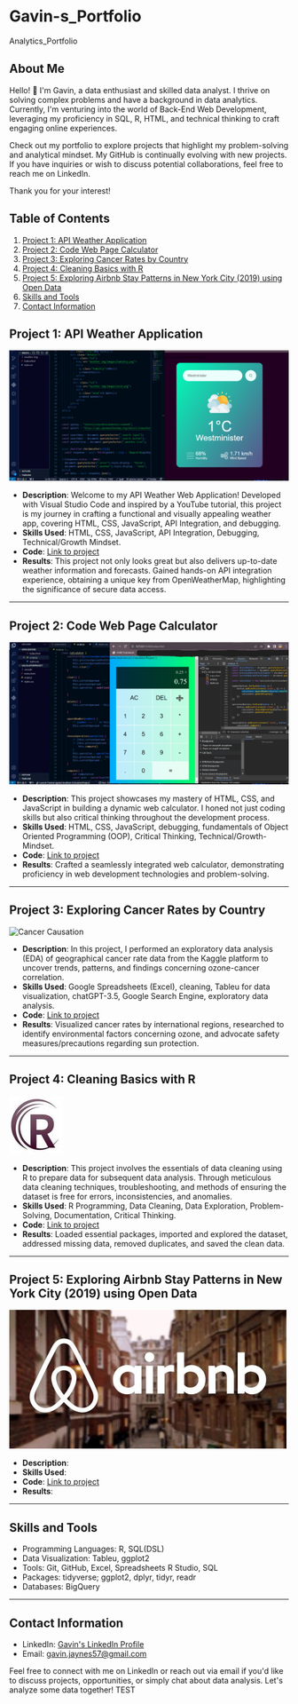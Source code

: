 # Gavin-s_Portfolio
Analytics_Portfolio

## About Me

Hello! 👋 I'm Gavin, a data enthusiast and skilled data analyst. I thrive on solving complex problems and have a background in data analytics. Currently, I'm venturing into the world of Back-End Web Development, leveraging my proficiency in SQL, R, HTML, and technical thinking to craft engaging online experiences.

Check out my portfolio to explore projects that highlight my problem-solving and analytical mindset. My GitHub is continually evolving with new projects. If you have inquiries or wish to discuss potential collaborations, feel free to reach me on LinkedIn.

Thank you for your interest!


## Table of Contents

1. [Project 1: API Weather Application](#project-1-api-weather-application)
2. [Project 2: Code Web Page Calculator](#project-2-code-web-page-calculator)
3. [Project 3: Exploring Cancer Rates by Country](#project-3-exploring-cancer-rates-by-country)
4. [Project 4: Cleaning Basics with R](#project-4-cleaning-basics-with-r)
5. [Project 5: Exploring Airbnb Stay Patterns in New York City (2019) using Open Data](#project-5-exploring-airbnb-stay-patterns-in-new-york-city-2019-using-open-data)
6. [Skills and Tools](#skills-and-tools)
7. [Contact Information](#contact-information)

## Project 1: API Weather Application

![Build Weather API Application](https://github.com/gavin-jaynes/Gavin-s_Portfolio/blob/main/images/ResizedScreen(2).png)


- **Description**: Welcome to my API Weather Web Application! Developed with Visual Studio Code and inspired by a YouTube tutorial, this project is my journey in crafting a functional and visually appealing weather app, covering HTML, CSS, JavaScript, API Integration, and debugging.
- **Skills Used**: HTML, CSS, JavaScript, API Integration, Debugging, Technical/Growth Mindset.
- **Code**: [Link to project](https://github.com/gavin-jaynes/Gavin-s_Portfolio/blob/main/API%20Weather%20Application)
- **Results**: This project not only looks great but also delivers up-to-date weather information and forecasts. Gained hands-on API integration experience, obtaining a unique key from OpenWeatherMap, highlighting the significance of secure data access.


---

## Project 2: Code Web Page Calculator

![Code Web Page Calculator](https://github.com/gavin-jaynes/Gavin-s_Portfolio/blob/main/images/ResizedScreen.png)


- **Description**: This project showcases my mastery of HTML, CSS, and JavaScript in building a dynamic web calculator. I honed not just coding skills but also critical thinking throughout the development process.
- **Skills Used**: HTML, CSS, JavaScript, debugging, fundamentals of Object Oriented Programming (OOP), Critical Thinking, Technical/Growth-Mindset.
- **Code**: [Link to project](https://github.com/gavin-jaynes/Gavin-s_Portfolio/blob/main/Code%20Web%20Page%20Calculator%20project)
- **Results**: Crafted a seamlessly integrated web calculator, demonstrating proficiency in web development technologies and problem-solving.


---

## Project 3: Exploring Cancer Rates by Country

![Cancer Causation](https://github.com/gavin-jaynes/Gavin-s_Portfolio/assets/141529382/5741af0e-c8ad-4935-8bc0-bf90f43a289c)


- **Description**: In this project, I performed an exploratory data analysis (EDA) of geographical cancer rate data from the Kaggle platform to uncover trends, patterns, and findings concerning ozone-cancer correlation.
- **Skills Used**: Google Spreadsheets (Excel), cleaning, Tableu for data visualization, chatGPT-3.5, Google Search Engine, exploratory data analysis.
- **Code**: [Link to project](https://github.com/gavin-jaynes/Gavin-s_Portfolio/blob/main/EDA%3ACancer-Ozone_Correlation_project)
- **Results**: Visualized cancer rates by international regions, researched to identify environmental factors concerning ozone, and advocate safety measures/precautions regarding sun protection.


---

## Project 4: Cleaning Basics with R

![Data Cleaning R](images/wave-circle-letter-r-logo-icon-design-vector.jpg)


- **Description**: This project involves the essentials of data cleaning using R to prepare data for subsequent data analysis. Through meticulous data cleaning techniques, troubleshooting, and methods of ensuring the dataset is free for errors, inconsistencies, and anomalies. 
- **Skills Used**: R Programming, Data Cleaning, Data Exploration, Problem-Solving, Documentation, Critical Thinking.
- **Code**: [Link to project](https://github.com/gavin-jaynes/Gavin-s_Portfolio/blob/main/Cleaning%20Basics%20with%20)
- **Results**: Loaded essential packages, imported and explored the dataset, addressed missing data, removed duplicates, and saved the clean data. 


---

## Project 5: Exploring Airbnb Stay Patterns in New York City (2019) using Open Data

![Analyzing Airbnb Stays in NYC (2019](images/Airbnb-Logos.jpg)




- **Description**: 
- **Skills Used**: 
- **Code**: [Link to project](https://github.com/gavin-jaynes/Gavin-s_Portfolio/blob/main/Analyzing%20Airbnb%20Stays%20in%20NYC%20(2019))
- **Results**:

---

## Skills and Tools

- Programming Languages: R, SQL(DSL)
- Data Visualization: Tableu, ggplot2
- Tools: Git, GitHub, Excel, Spreadsheets R Studio, SQL
- Packages: tidyverse; ggplot2, dplyr, tidyr, readr
- Databases: BigQuery

---

## Contact Information

- LinkedIn: [Gavin's LinkedIn Profile](https://www.linkedin.com/in/gavin-j-a58b3a213/)
- Email: [gavin.jaynes57@gmail.com](mailto:gavin.jaynes57@gmail.com)

Feel free to connect with me on LinkedIn or reach out via email if you'd like to discuss projects, opportunities, or simply chat about data analysis. Let's analyze some data together! TEST


